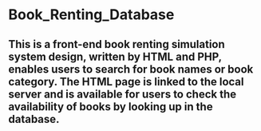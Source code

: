 # Book_Renting_Database

## This is a front-end book renting simulation system design, written by HTML and PHP, enables users to search for book names or book category. The HTML page is linked to the local server and is available for users to check the availability of books by looking up in the database.
